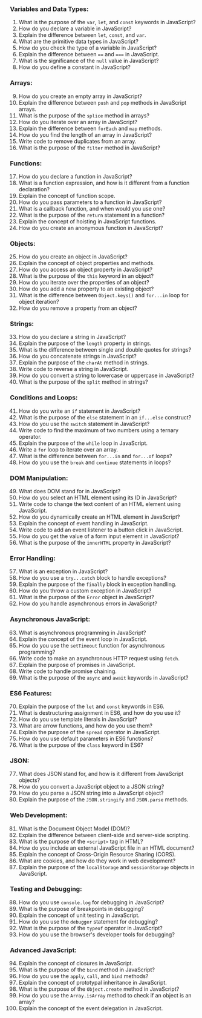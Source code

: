 ### Variables and Data Types:

1. What is the purpose of the `var`, `let`, and `const` keywords in JavaScript?
2. How do you declare a variable in JavaScript?
3. Explain the difference between `let`, `const`, and `var`.
4. What are the primitive data types in JavaScript?
5. How do you check the type of a variable in JavaScript?
6. Explain the difference between `==` and `===` in JavaScript.
7. What is the significance of the `null` value in JavaScript?
8. How do you define a constant in JavaScript?

### Arrays:

9. How do you create an empty array in JavaScript?
10. Explain the difference between `push` and `pop` methods in JavaScript arrays.
11. What is the purpose of the `splice` method in arrays?
12. How do you iterate over an array in JavaScript?
13. Explain the difference between `forEach` and `map` methods.
14. How do you find the length of an array in JavaScript?
15. Write code to remove duplicates from an array.
16. What is the purpose of the `filter` method in JavaScript?

### Functions:

17. How do you declare a function in JavaScript?
18. What is a function expression, and how is it different from a function declaration?
19. Explain the concept of function scope.
20. How do you pass parameters to a function in JavaScript?
21. What is a callback function, and when would you use one?
22. What is the purpose of the `return` statement in a function?
23. Explain the concept of hoisting in JavaScript functions.
24. How do you create an anonymous function in JavaScript?

### Objects:

25. How do you create an object in JavaScript?
26. Explain the concept of object properties and methods.
27. How do you access an object property in JavaScript?
28. What is the purpose of the `this` keyword in an object?
29. How do you iterate over the properties of an object?
30. How do you add a new property to an existing object?
31. What is the difference between `Object.keys()` and `for...in` loop for object iteration?
32. How do you remove a property from an object?

### Strings:

33. How do you declare a string in JavaScript?
34. Explain the purpose of the `length` property in strings.
35. What is the difference between single and double quotes for strings?
36. How do you concatenate strings in JavaScript?
37. Explain the purpose of the `charAt` method in strings.
38. Write code to reverse a string in JavaScript.
39. How do you convert a string to lowercase or uppercase in JavaScript?
40. What is the purpose of the `split` method in strings?

### Conditions and Loops:

41. How do you write an `if` statement in JavaScript?
42. What is the purpose of the `else` statement in an `if...else` construct?
43. How do you use the `switch` statement in JavaScript?
44. Write code to find the maximum of two numbers using a ternary operator.
45. Explain the purpose of the `while` loop in JavaScript.
46. Write a `for` loop to iterate over an array.
47. What is the difference between `for...in` and `for...of` loops?
48. How do you use the `break` and `continue` statements in loops?

### DOM Manipulation:

49. What does DOM stand for in JavaScript?
50. How do you select an HTML element using its ID in JavaScript?
51. Write code to change the text content of an HTML element using JavaScript.
52. How do you dynamically create an HTML element in JavaScript?
53. Explain the concept of event handling in JavaScript.
54. Write code to add an event listener to a button click in JavaScript.
55. How do you get the value of a form input element in JavaScript?
56. What is the purpose of the `innerHTML` property in JavaScript?

### Error Handling:

57. What is an exception in JavaScript?
58. How do you use a `try...catch` block to handle exceptions?
59. Explain the purpose of the `finally` block in exception handling.
60. How do you throw a custom exception in JavaScript?
61. What is the purpose of the `Error` object in JavaScript?
62. How do you handle asynchronous errors in JavaScript?

### Asynchronous JavaScript:

63. What is asynchronous programming in JavaScript?
64. Explain the concept of the event loop in JavaScript.
65. How do you use the `setTimeout` function for asynchronous programming?
66. Write code to make an asynchronous HTTP request using `fetch`.
67. Explain the purpose of promises in JavaScript.
68. Write code to handle promise chaining.
69. What is the purpose of the `async` and `await` keywords in JavaScript?

### ES6 Features:

70. Explain the purpose of the `let` and `const` keywords in ES6.
71. What is destructuring assignment in ES6, and how do you use it?
72. How do you use template literals in JavaScript?
73. What are arrow functions, and how do you use them?
74. Explain the purpose of the `spread` operator in JavaScript.
75. How do you use default parameters in ES6 functions?
76. What is the purpose of the `class` keyword in ES6?

### JSON:

77. What does JSON stand for, and how is it different from JavaScript objects?
78. How do you convert a JavaScript object to a JSON string?
79. How do you parse a JSON string into a JavaScript object?
80. Explain the purpose of the `JSON.stringify` and `JSON.parse` methods.

### Web Development:

81. What is the Document Object Model (DOM)?
82. Explain the difference between client-side and server-side scripting.
83. What is the purpose of the `<script>` tag in HTML?
84. How do you include an external JavaScript file in an HTML document?
85. Explain the concept of Cross-Origin Resource Sharing (CORS).
86. What are cookies, and how do they work in web development?
87. Explain the purpose of the `localStorage` and `sessionStorage` objects in JavaScript.

### Testing and Debugging:

88. How do you use `console.log` for debugging in JavaScript?
89. What is the purpose of breakpoints in debugging?
90. Explain the concept of unit testing in JavaScript.
91. How do you use the `debugger` statement for debugging?
92. What is the purpose of the `typeof` operator in JavaScript?
93. How do you use the browser's developer tools for debugging?

### Advanced JavaScript:

94. Explain the concept of closures in JavaScript.
95. What is the purpose of the `bind` method in JavaScript?
96. How do you use the `apply`, `call`, and `bind` methods?
97. Explain the concept of prototypal inheritance in JavaScript.
98. What is the purpose of the `Object.create` method in JavaScript?
99. How do you use the `Array.isArray` method to check if an object is an array?
100. Explain the concept of the event delegation in JavaScript.